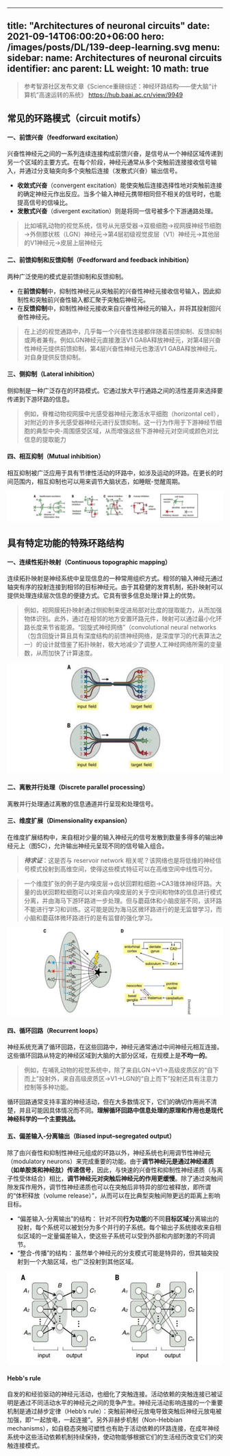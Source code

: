 ---
title: "Architectures of neuronal circuits"
date: 2021-09-14T06:00:20+06:00
hero: /images/posts/DL/139-deep-learning.svg
menu:
  sidebar:
    name: Architectures of neuronal circuits
    identifier: anc
    parent: LL
    weight: 10
math: true
------
> 参考智源社区发布文章《Science重磅综述：神经环路结构——使大脑“计算机”高速运转的系统》
> https://hub.baai.ac.cn/view/9949

## 常见的环路模式（circuit motifs）
#### 一、前馈兴奋（feedforward excitation）
兴奋性神经元之间的一系列连续连接构成前馈兴奋，是信号从一个神经区域传递到另一个区域的主要方式。在每个阶段，神经元通常从多个突触前连接接收信号输入，并通过分支轴突向多个突触后连接（发散式兴奋）输出信号。
- **收敛式兴奋**（convergent excitation）能使突触后连接选择性地对突触前连接的确定神经元作出反应。当多个输入神经元携带相同但不相关的信号时，也能提高信号的信噪比。
- **发散式兴奋**（divergent excitation）则是将同一信号被多个下游通路处理。

> 比如哺乳动物的视觉系统，信号从光感受器→双极细胞→视网膜神经节细胞→外侧膝状核（LGN）神经元→第4层初级视觉皮层（V1）神经元→其他层的V1神经元→皮层上层神经元
#### 二、前馈抑制和反馈抑制（Feedforward and feedback inhibition）
两种广泛使用的模式是前馈抑制和反馈抑制。
- 在**前馈抑制**中，抑制性神经元从突触前的兴奋性神经元接收信号输入，因此抑制性和突触前兴奋性输入都汇聚于突触后神经元。
- 在**反馈抑制**中，抑制性神经元接收来自兴奋性神经元的输入，并将其投射回兴奋性神经元。

> 在上述的视觉通路中，几乎每一个兴奋性连接都伴随着前馈抑制、反馈抑制或两者兼有。例如LGN神经元直接激活V1 GABA释放神经元，对第4层兴奋性神经元提供前馈抑制，第4层兴奋性神经元也激活V1 GABA释放神经元，对自身提供反馈抑制。

#### 三、侧抑制（Lateral inhibition）
侧抑制是一种广泛存在的环路模式。它通过放大平行通路之间的活性差异来选择要传递到下游环路的信息。

> 例如，脊椎动物视网膜中光感受器神经元激活水平细胞（horizontal cell），对附近的许多光感受器神经元进行反馈抑制。这一行为作用于下游神经节细胞的典型中央-周围感受区域，从而增强这些下游神经元对空间或颜色对比信息的提取能力
#### 四、相互抑制（Mutual inhibition）
相互抑制被广泛应用于具有节律性活动的环路中，如涉及运动的环路。在更长的时间范围内，相互抑制也可以用来调节大脑状态，如睡眠-觉醒周期。

![](/images/posts/life/2.JPG)

## 具有特定功能的特殊环路结构
#### 一、连续性拓扑映射（Continuous topographic mapping）
连续拓扑映射是神经系统中呈现信息的一种常用组织方式。相邻的输入神经元通过轴突有序的投射连接到相邻的目标神经元。由于其稳健的发育机制，拓扑映射可以提供处理连续层次信息的便捷方式。它具有很多信息处理计算上的优势。

> 例如，视网膜拓扑映射通过侧抑制来促进局部对比度的提取能力，从而加强物体识别。此外，通过在相邻的地方安置环路元件，映射可以通过最小化环路长度来节省能源。“回旋式神经网络”（convolutional neural networks（包含回旋计算且具有深度结构的前馈神经网络，是深度学习的代表算法之一）的设计就借鉴了拓扑映射，极大地减少了调整人工神经网络所需的变量数，从而加快了计算速度。

![](/images/posts/life/3.JPG)

#### 二、离散并行处理（Discrete parallel processing）
离散并行处理通过离散的信息通道并行呈现和处理信号。

#### 三、维度扩展（Dimensionality expansion）
在维度扩展结构中，来自相对少量的输入神经元的信号发散到数量多得多的输出神经元上（图5C），允许输出神经元呈现不同的信号输入组合。

> ***待求证***：这是否与 reservoir network 相关呢？该网络也是将低维的神经信号模式投射到高维空间，使得这些模式特征可以在高维空间中线性可分。

> 一个维度扩张的例子是内嗅皮层→齿状回颗粒细胞→CA3锥体神经环路。大量的齿状回颗粒细胞可以对来自内嗅皮层的关于空间和物体的信息进行模式分离，并由海马下游环路进一步处理。但与蘑菇体和小脑皮层不同，该环路不能进行学习和训练。这可能是因为海马区微环路进行的是无监督学习，而小脑和蘑菇体微环路进行的是有监督的强化学习。
> 
![](/images/posts/life/4.JPG)

#### 四、循环回路（Recurrent loops）
神经系统充满了循环回路，在这些回路中，神经元通常通过中间神经元相互连接。这些循环回路从特定的神经区域到大脑的大部分区域，在规模上是**不均一的**。

> 例如，在哺乳动物的视觉系统中，除了来自LGN→V1→高级皮质区的“自下而上”投射外，来自高级皮质区→V1→LGN的“自上而下”投射还具有注意力控制等多种功能。

循环回路通常支持丰富的神经活动，但在大多数情况下，它们的确切作用尚不清楚，并且可能因具体情况而不同。**理解循环回路中信息处理的原理和作用也是现代神经科学的一个主要挑战。**

#### 五、偏差输入-分离输出（Biased input–segregated output）
除了由兴奋性和抑制性神经元组成的环路以外，神经系统也利用调节性神经元（modulatory neurons）来完成重要的功能。由于**调节神经元是通过神经递质（如单胺类和神经肽）传递信号**，因此，与快速的兴奋性和抑制性神经递质（与离子性受体结合）相比，**调节神经元对突触后神经元的作用更缓慢**。除了通过突触间隙发挥作用外，调节性神经递质也可以在突触后非特异的部位被释放，即所谓的“体积释放（volume release）”，从而可以在比典型突触间隙更远的距离上影响目标。

- “偏差输入-分离输出”的结构：
针对不同**行为功能**的不同**目标区域**分离输出的投射，每个系统可以被划分为多个并行的子系统。每个输出子系统接收来自相似区域的一定量偏差输入，使这些子系统可以受到外部和内部刺激的不同调节。
- “整合-传播”的结构：
虽然单个神经元的分支模式可能是特异的，但其轴突投射到一个大脑区域，也广泛投射到其他区域。

![](/images/posts/life/5.JPG)

#### Hebb's rule

自发的和经验驱动的神经元活动，也细化了突触连接。活动依赖的突触连接已被证明是通过不同活动水平的神经元之间的竞争产生。神经元活动影响连接的一个重要机制是通过赫步定律（Hebb’s rule）：突触前神经元放电导致突触后神经元放电被加强，即“一起放电，一起连接”。另外非赫步机制（Non-Hebbian mechanisms），如自稳态突触可塑性也有助于活动依赖的环路连接，在成年神经系统中这些活动依赖机制持续保持，使动物能够根据它们的生活经历改变它们的突触连接模式。


